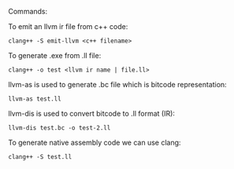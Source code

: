 Commands:

To emit an llvm ir file from c++ code:

`clang++ -S emit-llvm <c++ filename>`

To generate .exe from .ll file:

`clang++ -o test <llvm ir name | file.ll>`

llvm-as is used to generate .bc file which is bitcode representation:

`llvm-as test.ll`

llvm-dis is used to convert bitcode to .ll format (IR):

`llvm-dis test.bc -o test-2.ll`

To generate native assembly code we can use clang:

`clang++ -S test.ll`
